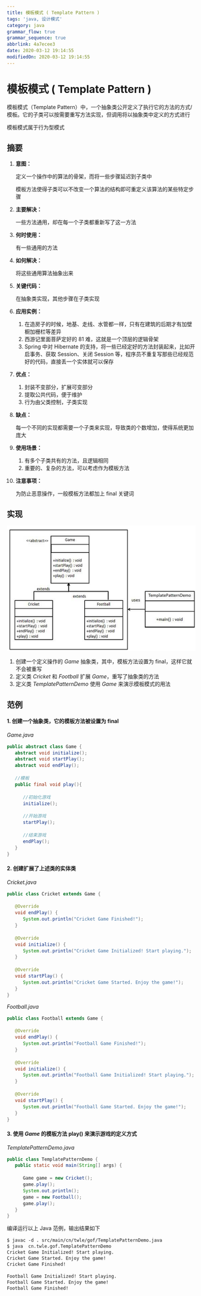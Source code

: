 ```yaml
---
title: 模板模式 ( Template Pattern )
tags: 'java, 设计模式'
category: java
grammar_flow: true
grammar_sequence: true
abbrlink: 4a7ecee3
date: 2020-03-12 19:14:55
modifiedOn: 2020-03-12 19:14:55
---
```

# 模板模式 ( Template Pattern ) #

模板模式（Template Pattern）中，一个抽象类公开定义了执行它的方法的方式/模板。它的子类可以按需要重写方法实现，但调用将以抽象类中定义的方式进行

模板模式属于行为型模式

<!-- more -->

## 摘要 ##

1.  **意图：**
    
    定义一个操作中的算法的骨架，而将一些步骤延迟到子类中
    
    模板方法使得子类可以不改变一个算法的结构即可重定义该算法的某些特定步骤
2.  **主要解决：**
    
    一些方法通用，却在每一个子类都重新写了这一方法
3.  **何时使用：**
    
    有一些通用的方法
4.  **如何解决：**
    
    将这些通用算法抽象出来
5.  **关键代码：**
    
    在抽象类实现，其他步骤在子类实现
6.  **应用实例：**
    
    1.  在造房子的时候，地基、走线、水管都一样，只有在建筑的后期才有加壁橱加栅栏等差异
    2.  西游记里面菩萨定好的 81 难，这就是一个顶层的逻辑骨架
    3.  Spring 中对 Hibernate 的支持，将一些已经定好的方法封装起来，比如开启事务、获取 Session、关闭 Session 等，程序员不重复写那些已经规范好的代码，直接丢一个实体就可以保存
7.  **优点：**
    
    1.  封装不变部分，扩展可变部分
    2.  提取公共代码，便于维护
    3.  行为由父类控制，子类实现
8.  **缺点：**
    
    每一个不同的实现都需要一个子类来实现，导致类的个数增加，使得系统更加庞大
9.  **使用场景：**
    
    1.  有多个子类共有的方法，且逻辑相同
    2.  重要的、复杂的方法，可以考虑作为模板方法
10. **注意事项：**
    
    为防止恶意操作，一般模板方法都加上 final 关键词

## 实现 ##

![模板模式](../../image/template_pattern_1.jpg)

1.  创建一个定义操作的 *Game* 抽象类，其中，模板方法设置为 final，这样它就不会被重写
2.  定义类 *Cricket* 和 *Football* 扩展 *Game*，重写了抽象类的方法
3.  定义类 *TemplatePatternDemo* 使用 *Game* 来演示模板模式的用法

## 范例 ##

#### 1. 创建一个抽象类，它的模板方法被设置为 final ####

*Game.java*    

```java
public abstract class Game {
   abstract void initialize();
   abstract void startPlay();
   abstract void endPlay();

   //模板
   public final void play(){

      //初始化游戏
      initialize();

      //开始游戏
      startPlay();

      //结束游戏
      endPlay();
   }
}
```

#### 2. 创建扩展了上述类的实体类 ####

*Cricket.java*    

```java
public class Cricket extends Game {

   @Override
   void endPlay() {
      System.out.println("Cricket Game Finished!");
   }

   @Override
   void initialize() {
      System.out.println("Cricket Game Initialized! Start playing.");
   }

   @Override
   void startPlay() {
      System.out.println("Cricket Game Started. Enjoy the game!");
   }
}
```

*Football.java*

```java
public class Football extends Game {

   @Override
   void endPlay() {
      System.out.println("Football Game Finished!");
   }

   @Override
   void initialize() {
      System.out.println("Football Game Initialized! Start playing.");
   }

   @Override
   void startPlay() {
      System.out.println("Football Game Started. Enjoy the game!");
   }
}
```

#### 3. 使用 *Game* 的模板方法 play() 来演示游戏的定义方式 ####

*TemplatePatternDemo.java*    

```java
public class TemplatePatternDemo {
   public static void main(String[] args) {

      Game game = new Cricket();
      game.play();
      System.out.println();
      game = new Football();
      game.play();      
   }
}
```

编译运行以上 Java 范例，输出结果如下

```shell
$ javac -d . src/main/cn/twle/gof/TemplatePatternDemo.java
$ java  cn.twle.gof.TemplatePatternDemo
Cricket Game Initialized! Start playing.
Cricket Game Started. Enjoy the game!
Cricket Game Finished!

Football Game Initialized! Start playing.
Football Game Started. Enjoy the game!
Football Game Finished!
```
